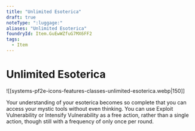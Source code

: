 ```yaml
---
title: "Unlimited Esoterica"
draft: true
noteType: ":luggage:"
aliases: "Unlimited Esoterica"
foundryId: Item.GuEwWZfuG7MX6FF2
tags:
  - Item
---
```


# Unlimited Esoterica
![[systems-pf2e-icons-features-classes-unlimited-esoterica.webp|150]]

Your understanding of your esoterica becomes so complete that you can access your mystic tools without even thinking. You can use Exploit Vulnerability or Intensify Vulnerability as a free action, rather than a single action, though still with a frequency of only once per round.
